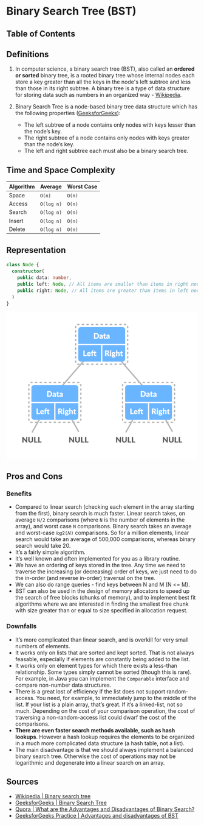 # Binary Search Tree (BST)

## Table of Contents

## Definitions
1. In computer science, a binary search tree (BST), also called an **ordered or sorted** binary
tree, is a rooted binary tree whose internal nodes each store a key greater than all the
keys in the node's left subtree and less than those in its right subtree.
A binary tree is a type of data structure for storing data such as numbers in an organized
way - [Wikipedia][1].

2. Binary Search Tree is a node-based binary tree data structure which has the following properties ([GeeksforGeeks][2]):
    * The left subtree of a node contains only nodes with keys lesser than the node’s key.
    * The right subtree of a node contains only nodes with keys greater than the node’s key.
    * The left and right subtree each must also be a binary search tree.

## Time and Space Complexity

| Algorithm | Average     | Worst Case |
| --------- | -------     | ---------- |
| Space     | `O(n)`      | `O(n)`     |
| Access    | `O(log n)`  | `O(n)`     |
| Search    | `O(log n)`  | `O(n)`     |
| Insert    | `O(log n)`  | `O(n)`     |
| Delete    | `O(log n)`  | `O(n)`     |

## Representation

```typescript
class Node {
  constructor(
    public data: number, 
    public left: Node, // All items are smaller than items in right node
    public right: Node, // All items are greater than items in left node
  )
}
```

![Binary Tree Representation](./resources/binary-tree-representation.png)

## Pros and Cons

### Benefits
- Compared to linear search (checking each element in the array starting from the first),
binary search is much faster. Linear search takes, on average `N/2` comparisons
(where `N` is the number of elements in the array), and worst case `N` comparisons. Binary
search takes an average and worst-case `𝑙𝑜𝑔2(𝑁)` comparisons. So for a million elements, linear search would take an average of 500,000 comparisons, whereas binary search would take 20.
- It’s a fairly simple algorithm.
- It’s well known and often implemented for you as a library routine.
- We have an ordering of keys stored in the tree. Any time we need to traverse the
increasing (or decreasing) order of keys, we just need to do the
in-order (and reverse in-order) traversal on the tree.
- We can also do range queries - find keys between N and M (N <= M).
- BST can also be used in the design of memory allocators to speed up the search of
free blocks (chunks of memory), and to implement best fit algorithms where we are
interested in finding the smallest free chunk with size greater than or equal to
size specified in allocation request.

### Downfalls
- It’s more complicated than linear search, and is overkill for very small numbers of elements.
- It works only on lists that are sorted and kept sorted. That is not always feasable,
especially if elements are constantly being added to the list.
- It works only on element types for which there exists a less-than relationship. Some
types simply cannot be sorted (though this is rare). For example, in Java you can implement
the `Comparable` interface and compare non-number data structures.
- There is a great lost of efficiency if the list does not support random-access. You
need, for example, to immediately jump to the middle of the list. If your list is a
plain array, that’s great. If it’s a linked-list, not so much. Depending on the cost
of your comparison operation, the cost of traversing a non-random-access list could
dwarf the cost of the comparisons.
- **There are even faster search methods available, such as hash lookups**. However a
hash lookup requires the elements to be organized in a much more complicated data
structure (a hash table, not a list).
- The main disadvantage is that we should always implement a balanced binary
search tree. Otherwise the cost of operations may not be logarithmic and degenerate into
a linear search on an array.

## Sources
- [Wikipedia | Binary search tree][1]
- [GeeksforGeeks | Binary Search Tree][2]
- [Quora | What are the Advantages and Disadvantages of Binary Search?][3]
- [GeeksforGeeks Practice | Advantages and disadvantages of BST][4]

[1]: https://en.wikipedia.org/wiki/Binary_search_tree
[2]: https://www.geeksforgeeks.org/binary-search-tree-data-structure/
[3]: https://www.quora.com/What-are-the-advantages-and-disadvantages-of-binary-search
[4]: https://practice.geeksforgeeks.org/problems/advantages-and-disadvantages-of-bst
